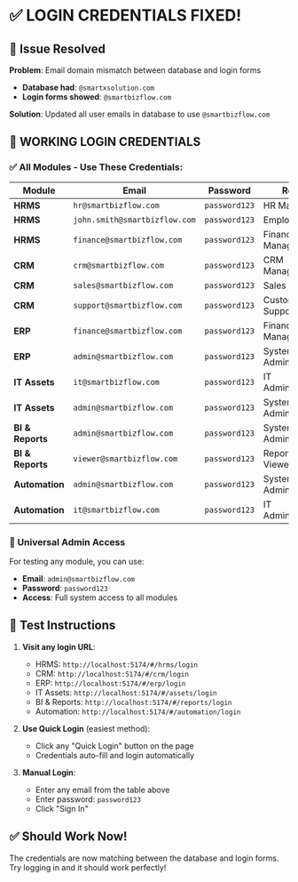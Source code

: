 # ✅ LOGIN CREDENTIALS FIXED!

## 🚨 **Issue Resolved**
**Problem**: Email domain mismatch between database and login forms
- **Database had**: `@smartxsolution.com`
- **Login forms showed**: `@smartbizflow.com`

**Solution**: Updated all user emails in database to use `@smartbizflow.com`

## 🔐 **WORKING LOGIN CREDENTIALS**

### **✅ All Modules - Use These Credentials:**

| Module | Email | Password | Role |
|--------|-------|----------|------|
| **HRMS** | `hr@smartbizflow.com` | `password123` | HR Manager |
| **HRMS** | `john.smith@smartbizflow.com` | `password123` | Employee |
| **HRMS** | `finance@smartbizflow.com` | `password123` | Finance Manager |
| **CRM** | `crm@smartbizflow.com` | `password123` | CRM Manager |
| **CRM** | `sales@smartbizflow.com` | `password123` | Sales Rep |
| **CRM** | `support@smartbizflow.com` | `password123` | Customer Support |
| **ERP** | `finance@smartbizflow.com` | `password123` | Finance Manager |
| **ERP** | `admin@smartbizflow.com` | `password123` | System Admin |
| **IT Assets** | `it@smartbizflow.com` | `password123` | IT Administrator |
| **IT Assets** | `admin@smartbizflow.com` | `password123` | System Admin |
| **BI & Reports** | `admin@smartbizflow.com` | `password123` | System Admin |
| **BI & Reports** | `viewer@smartbizflow.com` | `password123` | Report Viewer |
| **Automation** | `admin@smartbizflow.com` | `password123` | System Admin |
| **Automation** | `it@smartbizflow.com` | `password123` | IT Administrator |

### **🚀 Universal Admin Access**
For testing any module, you can use:
- **Email**: `admin@smartbizflow.com`
- **Password**: `password123`
- **Access**: Full system access to all modules

## 🧪 **Test Instructions**

1. **Visit any login URL**:
   - HRMS: `http://localhost:5174/#/hrms/login`
   - CRM: `http://localhost:5174/#/crm/login`
   - ERP: `http://localhost:5174/#/erp/login`
   - IT Assets: `http://localhost:5174/#/assets/login`
   - BI & Reports: `http://localhost:5174/#/reports/login`
   - Automation: `http://localhost:5174/#/automation/login`

2. **Use Quick Login** (easiest method):
   - Click any "Quick Login" button on the page
   - Credentials auto-fill and login automatically

3. **Manual Login**:
   - Enter any email from the table above
   - Enter password: `password123`
   - Click "Sign In"

## ✅ **Should Work Now!**

The credentials are now matching between the database and login forms. Try logging in and it should work perfectly!